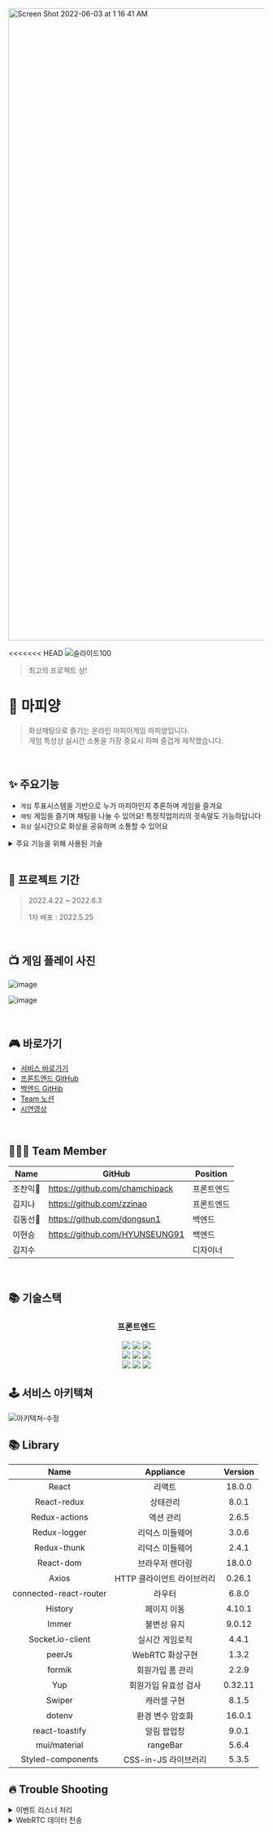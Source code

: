 
<img width="1243" alt="Screen Shot 2022-06-03 at 1 16 41 AM" src="https://user-images.githubusercontent.com/77870077/171676649-86f7ee65-e086-4b74-bfd8-a39a73cb33f0.png">

<<<<<<< HEAD
![슬라이드100](https://user-images.githubusercontent.com/77870077/173059183-a3b0ab50-43e1-41c7-afa6-3fe98c67b876.png)
> 최고의 프로젝트 상!

# 🐑 마피양
> 화상채팅으로 즐기는 온라인 마피아게임 마피양입니다.
> </br>
> 게임 특성상 실시간 소통을 가장 중요시 하며 즐겁게 제작했습니다.
<br/>

## ✨ 주요기능
- `게임` 투표시스템을 기반으로 누가 마피아인지 추론하며 게임을 즐겨요
- `채팅` 게임을 즐기며 채팅을 나눌 수 있어요! 특정직업끼리의 귓속말도 가능하답니다
- `화상` 실시간으로 화상을 공유하며 소통할 수 있어요

<details markdown="1">
<summary>주요 기능을 위해 사용된 기술</summary>

• Socket.io
- 백엔드와 프론트 환경이 node.js, 자바스크립트 기반인 점을 들어 스프링환경에서 사용하는 sockJS가 아닌 socket.io로 개발 진행하였음
- 기존의 단방향 통신인 HTTP 에도 폴링, 롱폴링 등의 방법이 있지만 서버와 클라이언트가 데이터를 교환하는 횟수가 늘어나면 가해지는 부하가 커지는점과, 지원되지 않는 브라우저가 존재한다는 점을 꼽아 웹소켓 라이브러리를 사용하여 단점을 상쇄하려고 하였음.

• WebRTC
- 실시간 화상 커뮤니케이션을 위해 브라우저 간 직접 통신하는 WebRTC를 사용하였으며, 처음에는 서버를 구축하고자 하였으나 3주 안에 완성을 하는 것을 목표로 하였기 때문에 IP와 포트번호를 대체한 peerId를 제공하는 peerJS 라이브러리를 도입
- 게임룸에 입장한 유저정보를 비디오와 함께 보여주기 위해 비디오를 포함한 추가 데이터  실시간 송수신
- RTC의 Signaling sever는 Socket 통신으로 동시성 제어

• CI/CD
- 게임 특성상 많은 변수가 생겼고 에러를 수정하고 수동 배포에 하는 시간이 점점 늘어나면서 github actions를 이용한 자동 배포를 도입했습니다. 커밋과 동시에 자동으로 s3 버킷에 빌드 된 파일이 올라가도록 하였으며 이는 배포 후에도 유저들의 피드백에 즉각적으로 처리에 매우 빠르고 효율적이었습니다.

</details>

<br />

## 📅 프로젝트 기간

> 2022.4.22 ~ 2022.6.3
> 
> 1차 배포 : 2022.5.25

<br />

## 📺 게임 플레이 사진
![image](https://user-images.githubusercontent.com/90598408/171531440-0d43a251-fa5d-46f9-86fa-21e7f5d112c4.png)

![image](https://user-images.githubusercontent.com/90598408/171531478-e12f9c45-a9df-45d5-87ba-e8eb30250018.png)


<br />


## 🎮 바로가기
- [서비스 바로가기](https://mafiyang.com)
- [프론트엔드 GitHub](https://github.com/Mafiagame-project/ReactFE)
- [백엔드 GitHib](https://github.com/dongsun1/last_project)
- [Team 노션](https://www.notion.so/TEAM-MAFIYANG-cb55eb1a08314f25bb1adef0231e9a7a)
- [시연영상](https://youtu.be/S_LhvYQpPkU)

<br />

## 🧑🏻‍💻 Team Member

| Name     | GitHub                             | Position  |
| -------- | ---------------------------------- | --------- |
| 조찬익🔰   | https://github.com/chamchipack    | 프론트엔드 |
| 김지나   | https://github.com/zzinao     | 프론트엔드 |
| 김동선🔰   | https://github.com/dongsun1        | 백엔드     |
| 이현승   | https://github.com/HYUNSEUNG91| 백엔드     |
| 김지수  |       | 디자이너    |


<br />

## 📚 기술스택
<div align=center><h3>프론트엔드</h1>
  <img src="https://img.shields.io/badge/javascript-F7DF1E?style=for-the-badge&logo=javascript&logoColor=black"> 
  <img src="https://img.shields.io/badge/React-60d3f3?style=for-the-badge&logo=react&logoColor=black">
  <img src="https://img.shields.io/badge/Redux-7247b5?style=for-the-badge&logo=redux&logoColor=white"> 
  <br>
  <img src="https://img.shields.io/badge/styled-c260af?style=for-the-badge&logo=styledcomponents&logoColor=black">
  <img src="https://img.shields.io/badge/webrtc-333333?style=for-the-badge&logo=webrtc&logoColor=white">
  <img src="https://img.shields.io/badge/socket.io-000000?style=for-the-badge&logo=socket.io&logoColor=white">
  <br>
  <img src="https://img.shields.io/badge/cloud front-202c3c?style=for-the-badge&logo=amazonaws&logoColor=white">
  <img src="https://img.shields.io/badge/Amazon s3-569A31?style=for-the-badge&logo=Amazon S3s3&logoColor=white">
   <img src="https://img.shields.io/badge/github actions-2088FF?style=for-the-badge&logo=github actions&logoColor=white">
</div>

<div align=center> 
</div>


## 🕹 서비스 아키텍쳐
![아키텍쳐-수정](https://user-images.githubusercontent.com/77870077/171595223-8f1fb60b-bc49-41f6-80a4-bcb9c03df631.jpg)


## 📚 Library
|Name|Appliance|Version|
|:---:|:---:|:---:|
|React|리액트|18.0.0|
|React-redux|상태관리|8.0.1|
|Redux-actions|액션 관리|2.6.5|
|Redux-logger|리덕스 미들웨어|3.0.6|
|Redux-thunk|리덕스 미들웨어|2.4.1|
|React-dom|브라우저 렌더링|18.0.0|
|Axios|HTTP 클라이언트 라이브러리|0.26.1|
|connected-react-router|라우터|6.8.0|
|History|페이지 이동|4.10.1|
|Immer|불변성 유지|9.0.12|
|Socket.io-client|실시간 게임로직|4.4.1|
|peerJs|WebRTC 화상구현|1.3.2|
|formik|회원가입 폼 관리|2.2.9|
|Yup|회원가입 유효성 검사|0.32.11|
|Swiper|캐러셀 구현|8.1.5|
|dotenv|환경 변수 암호화|16.0.1|
|react-toastify|알림 팝업창|9.0.1|
|mui/material|rangeBar|5.6.4|
|Styled-components|CSS-in-JS 라이브러리|5.3.5|


## 🔥  Trouble Shooting

<details markdown="1">
<summary>이벤트 리스너 처리</summary>

• 문제상황
- 투표 등 이벤트 발생 시 서버와 클라이언트 간 중복 통신 발생
- 응답받는 데이터의 수가 무한으로 늘어나는 이슈 발견
- 게임 방 생성시 A라는 사람이 게임룸을 만들 때 마다, 점차 A의 수가 늘어나는 현상 발생

• 해결방안
- 소켓의 이벤트리스닝이 중복으로 발생 : 중복 발생 억제
- 소켓 받는 부분을 한 곳으로 모아 리덕스로 관리
- 필요없어진 소켓을 off 처리

</details>

<details markdown="2">
<summary>WebRTC 데이터 전송</summary>
• 문제상황
- 게임룸에 입장한 유저의 비디오는 Peer로, 닉네임은 Socket으로 각각 통신이 되어 화면에 동시에 같이 띄울 시 유저들의 닉네임이 꼬이는 문제 발생
- 응답받는 데이터의 수가 무한으로 늘어나는 이슈 발견
- 게임 방 생성시 A라는 사람이 게임룸을 만들 때 마다, 점차 A의 수가 늘어나는 현상 발생

• 문제점 파악
- Peer와 Socket의 데이터 받아오는 속도가 서로 다르기 때문에 데이터 송수신 방식을 통일
  
  • 해결방안
- WebRTC가 비디오외의 다른 데이터도 주고받을 수 있다는 점을 활용
- Peer가 게임룸에 입장 시 peerId + 유저 닉네임을 송수신 후 비디오 스트림과 함께
닉네임 데이터를 받아 화면에 출력할 수 있도록 수정

</details>


<br />


